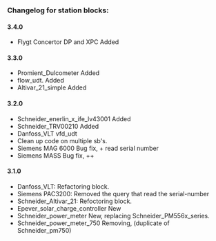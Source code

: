 ﻿### Changelog for station blocks:

#### 3.4.0
 - Flygt Concertor DP and XPC		Added

#### 3.3.0
 - Promient_Dulcometer			Added
 - flow_udt.	 			Added
 - Altivar_21_simple			Added

#### 3.2.0
 - Schneider_enerlin_x_ife_lv43001	Added
 - Schneider_TRV00210			Added
 - Danfoss_VLT	 			vfd_udt
 - Clean up code on multiple sb's.
 - Siemens MAG 6000			Bug fix, + read serial number
 - Siemens MASS 			Bug fix, ++

#### 3.1.0
 - Danfoss_VLT: 			Refactoring block.
 - Siemens PAC3200:			Removed the query that read the serial-number
 - Schneider_Altivar_21:		Refoctoring block.
 - Epever_solar_charge_controller	New 
 - Schneider_power_meter		New, replacing Schneider_PM556x_series.
 - Schneider_power_meter_750		Removing, (duplicate of Schneider_pm750)